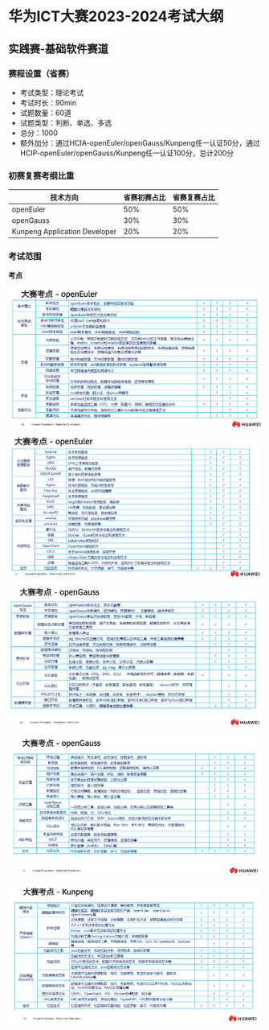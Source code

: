 # 华为ICT大赛2023-2024考试大纲
## 实践赛-基础软件赛道

### 赛程设置（省赛）

- 考试类型：理论考试
- 考试时长：90min
- 试题数量：60道
- 试题类型：判断、单选、多选
- 总分：1000
- 额外加分：通过HCIA-openEuler/openGauss/Kunpeng任一认证50分，通过HCIP-openEuler/openGauss/Kunpeng任一认证100分，总计200分

### 初赛复赛考纲比重

|技术方向|省赛初赛占比|省赛复赛占比|
| --- | --- | --- |
|openEuler|50%|50%|
|openGauss|30%|30%|
|Kunpeng Application Developer|20%|20%|

### 考试范围

**考点**

![openEuler考点1](img/ICT_1.png)

![openEuler考点2](img/ICT_2.png)

![openGauss考点1](img/ICT_3.png)

![openGauss考点2](img/ICT_4.png)

![Kunpeng考点](img/ICT_5.png)